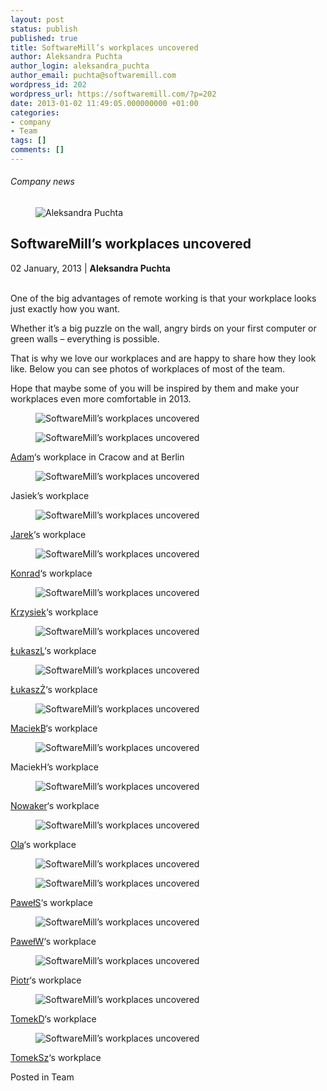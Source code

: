 ```yaml
---
layout: post
status: publish
published: true
title: SoftwareMill’s workplaces uncovered
author: Aleksandra Puchta
author_login: aleksandra_puchta
author_email: puchta@softwaremill.com
wordpress_id: 202
wordpress_url: https://softwaremill.com/?p=202
date: 2013-01-02 11:49:05.000000000 +01:00
categories:
- company
- Team
tags: []
comments: []
---
```


<h6>Company news</h6> <div class="post-header clearfix">
<figure><div class="image"><img src="https://softwaremill.com/wp-content/uploads/2013/04/puchta.jpg" alt="Aleksandra Puchta"></div></figure><div class="title">
<h2 class="font-dark-blue font-normal">SoftwareMill’s workplaces uncovered</h2>02 January, 2013 | <b>Aleksandra Puchta</b><br><br>
</div>
</div>
<div class="post-rows">
<div class="text">
<p>One of the big advantages of remote working is that your workplace looks just exactly how you want.</p>
<p>Whether it’s a big puzzle on the wall, angry birds on your first computer or green walls – everything is possible.</p>
<p>That is why we love our workplaces and are happy to share how they look like. Below you can see photos of workplaces of most of the team.</p>
<p>Hope that maybe some of you will be inspired by them and make your workplaces even more comfortable in 2013.</p>
</div>
<figure><img src="https://softwaremill.com/wp-content/uploads/2013/01/Adam11.jpg" alt="SoftwareMill’s workplaces uncovered"></figure><figure><img src="https://softwaremill.com/wp-content/uploads/2013/01/Adam2.jpg" alt="SoftwareMill’s workplaces uncovered"></figure><div class="text">
<p><a href="https://twitter.com/adamwarski">Adam</a>‘s workplace in Cracow and at Berlin</p>
</div>
<figure><img src="https://softwaremill.com/wp-content/uploads/2013/01/rsz_rsz_janek1.jpg" alt="SoftwareMill’s workplaces uncovered"></figure><div class="text">
<p>Jasiek’s workplace</p>
</div>
<figure><img src="https://softwaremill.com/wp-content/uploads/2013/01/Jarek1.png" alt="SoftwareMill’s workplaces uncovered"></figure><div class="text">
<p><a href="https://twitter.com/jkijanowski">Jarek</a>‘s workplace</p>
</div>
<figure><img src="https://softwaremill.com/wp-content/uploads/2013/01/Konrad1.jpg" alt="SoftwareMill’s workplaces uncovered"></figure><div class="text">
<p><a href="https://twitter.com/ktosopl">Konrad</a>‘s workplace</p>
</div>
<figure><img src="https://softwaremill.com/wp-content/uploads/2013/01/rsz_krzysiek.jpg" alt="SoftwareMill’s workplaces uncovered"></figure><div class="text">
<p><a href="https://twitter.com/grajo">Krzysiek</a>‘s workplace</p>
</div>
<figure><img src="https://softwaremill.com/wp-content/uploads/2013/01/%C5%81ukaszL.jpg" alt="SoftwareMill’s workplaces uncovered"></figure><div class="text">
<p><a href="https://twitter.com/lukaszlenart">ŁukaszL</a>‘s workplace</p>
</div>
<figure><img src="https://softwaremill.com/wp-content/uploads/2013/01/%C5%81ukasz%C5%BB.jpg" alt="SoftwareMill’s workplaces uncovered"></figure><div class="text">
<p><a href="https://twitter.com/Zuchos">ŁukaszŻ</a>‘s workplace</p>
</div>
<figure><img src="https://softwaremill.com/wp-content/uploads/2013/01/MaciekB1.jpg" alt="SoftwareMill’s workplaces uncovered"></figure><div class="text">
<p><a href="https://twitter.com/maciejb">MaciekB</a>‘s workplace</p>
</div>
<figure><img src="https://softwaremill.com/wp-content/uploads/2013/01/MaciekH.png" alt="SoftwareMill’s workplaces uncovered"></figure><div class="text">
<p>MaciekH’s workplace</p>
</div>
<figure><img src="https://softwaremill.com/wp-content/uploads/2013/01/rsz_nowaker.jpg" alt="SoftwareMill’s workplaces uncovered"></figure><div class="text">
<p><a href="https://twitter.com/nwkr">Nowaker</a>‘s workplace</p>
</div>
<figure><img src="https://softwaremill.com/wp-content/uploads/2013/01/rsz_ola.jpg" alt="SoftwareMill’s workplaces uncovered"></figure><div class="text">
<p><a href="https://twitter.com/PuchtaOla">Ola</a>‘s workplace</p>
</div>
<figure><img src="https://softwaremill.com/wp-content/uploads/2013/01/Pawe%C5%82S1.jpg" alt="SoftwareMill’s workplaces uncovered"></figure><figure><img src="https://softwaremill.com/wp-content/uploads/2013/01/Pawe%C5%82S2.jpg" alt="SoftwareMill’s workplaces uncovered"></figure><div class="text">
<p><a href="https://twitter.com/pawelstawicki">PawełS</a>‘s workplace</p>
</div>
<figure><img src="https://softwaremill.com/wp-content/uploads/2013/01/PawelWBiuro.jpg" alt="SoftwareMill’s workplaces uncovered"></figure><div class="text">
<p><a href="https://twitter.com/pawelwrzeszcz">PawełW</a>‘s workplace</p>
</div>
<figure><img src="https://softwaremill.com/wp-content/uploads/2013/01/Piotr.png" alt="SoftwareMill’s workplaces uncovered"></figure><div class="text">
<p><a href="https://twitter.com/piotrbuda">Piotr</a>‘s workplace</p>
</div>
<figure><img src="https://softwaremill.com/wp-content/uploads/2013/01/TomekD.jpg" alt="SoftwareMill’s workplaces uncovered"></figure><div class="text">
<p><a href="https://twitter.com/TomaszDziurko">TomekD</a>‘s workplace</p>
</div>
<figure><img src="https://softwaremill.com/wp-content/uploads/2013/01/TomekSz.jpg" alt="SoftwareMill’s workplaces uncovered"></figure><div class="text">
<p><a href="https://twitter.com/szimano">TomekSz</a>‘s workplace</p>
</div>
</div>
<div class="post-footer">Posted in Team</div>
